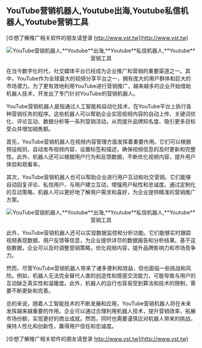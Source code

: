 ## **YouTube营销机器人,**Youtube**出海,**Youtube**私信机器人,**Youtube**营销工具**

[😍想了解推广相关软件的朋友请登录 http://www.vst.tw](http://www.vst.tw)

 <center><img src="https://vst.tw/MP4/tuiguang/png/7.png" alt="YouTube营销机器人,**Youtube**出海,**Youtube**私信机器人,**Youtube**营销工具"></center>

在当今数字化时代，社交媒体平台已经成为企业推广和营销的重要渠道之一。其中，YouTube作为全球最大的视频分享平台之一，拥有庞大的用户群体和巨大的市场潜力。为了更有效地利用YouTube进行营销推广，越来越多的企业开始借助机器人技术，开发出了专门针对YouTube的营销机器人。

YouTube营销机器人是指通过人工智能和自动化技术，在YouTube平台上执行各种营销任务的程序。这些机器人可以帮助企业实现视频内容的自动上传、关键词优化、评论互动、数据分析等一系列营销活动，从而提升品牌知名度、吸引更多目标受众并增加销售额。

首先，YouTube营销机器人在视频内容管理方面发挥着重要作用。它们可以根据预设规则，自动发布视频内容、设置标签和描述，确保视频信息的及时更新和完整性。此外，机器人还可以根据用户行为和反馈数据，不断优化视频内容，提升用户体验和观看率。

其次，YouTube营销机器人也可以帮助企业进行用户互动和社交营销。它们能够自动回复评论、私信用户，与用户建立互动，增强用户粘性和忠诚度。通过定制化的互动策略，机器人可以更好地了解用户需求和喜好，为企业提供精准的营销推广方案。

 <center><img src="https://vst.tw/MP4/tuiguang/png/5.png" alt="YouTube营销机器人,**Youtube**出海,**Youtube**私信机器人,**Youtube**营销工具"></center>

此外，YouTube营销机器人还可以实现数据监控和分析功能。它们能够实时跟踪视频表现数据、用户反馈等信息，为企业提供详尽的数据报告和分析结果。基于这些数据，企业可以及时调整营销策略，优化视频内容，提升品牌影响力和市场竞争力。

然而，尽管YouTube营销机器人带来了诸多便利和效益，但也面临一些挑战和风险。例如，机器人无法完全替代人类的创造性和情感交流能力，可能导致与用户的互动缺乏真实性和温暖度。此外，机器人的运行也容易受到算法和技术的限制，需要不断更新和完善。

总的来说，随着人工智能技术的不断发展和应用，YouTube营销机器人将在未来发挥越来越重要的作用。企业可以通过合理利用机器人技术，提升营销效率，拓展市场份额，实现更好的商业成就。然而，同时也需要谨慎应对机器人带来的挑战，保持人性化和创新性，赢得用户信任和忠诚度。

[😍想了解推广相关软件的朋友请登录 http://www.vst.tw](http://www.vst.tw)



